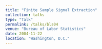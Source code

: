 ```yaml
---
title: "Finite Sample Signal Extraction"
collection: talks
type: "Talk"
permalink: /talks/bls04
venue: "Bureau of Labor Statistics"
date: 2004-11-22
location: "Washington, D.C."
---
```



